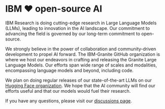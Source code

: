 # IBM ❤️ open-source AI

IBM Research is doing cutting-edge research in Large Language Models (LLMs), leading to innovation in the AI landscape. Our commitment to advancing the field is governed by our long-term commitment to open-source.

We strongly believe in the power of collaboration and community-driven development to propel AI forward. The IBM-Granite GitHub organization is where we host our endeavors in crafting and releasing the Granite Large Language Models. Our efforts span wide range of scales and modalities, encompassing language models and beyond, including code.

We plan on doing regular releases of our state-of-the-art LLMs on our [Hugging Face organization](https://huggingface.co/ibm-granite). We hope that the AI community will find our efforts useful and that our models would fuel their research.

If you have any questions, please visit our [discussions page](https://github.com/orgs/ibm-granite/discussions).
